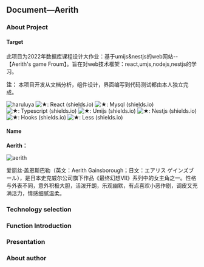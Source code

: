 ## Document—Aerith

### About Project

#### Target

此项目为2022年数据库课程设计大作业：基于umijs&nestjs的web网站--【Aerith's game Froum】。旨在对web技术框架：react,umjs,nodejs,nestjs的学习。

**注：** 本项目开发从文档分析，组件设计，界面编写到代码测试都由本人独立完成。

![haruluya](https://img.shields.io/badge/X-Haruluya-brightgreen)	![★: React (shields.io)](https://img.shields.io/badge/★-React-red)	![★: Mysql (shields.io)](https://img.shields.io/badge/★-MySql-red)	![★: Typescript (shields.io)](https://img.shields.io/badge/★-Typescript-green)	![★: Umijs (shields.io)](https://img.shields.io/badge/★-Umijs-yellow)	![★: Nestjs (shields.io)](https://img.shields.io/badge/★-Nestjs-yellow)	![★: Hooks (shields.io)](https://img.shields.io/badge/★-Hooks-blue)	![★: Less (shields.io)](https://img.shields.io/badge/★-Less-green)

#### Name

**Aerith：**

![aerith](https://pics4.baidu.com/feed/14ce36d3d539b600ae6ca942ad64c52fc75cb75b.jpeg?token=27eb1a61fe6ef1a72fd222c09a8f01c4&s=EB7200C74048155589F4A48303002091)

爱丽丝·盖恩斯巴勒（英文：Aerith Gainsborough；日文：エアリス ゲインズブール），是日本史克威尔公司旗下作品《最终幻想Ⅶ》系列中的女主角之一。性格与外表不同，意外积极大胆，活泼开朗，乐观幽默，有点喜欢小恶作剧，调皮又充满活力，情感细腻温柔。

### Technology selection

### Function Introduction

### Presentation

### About author

